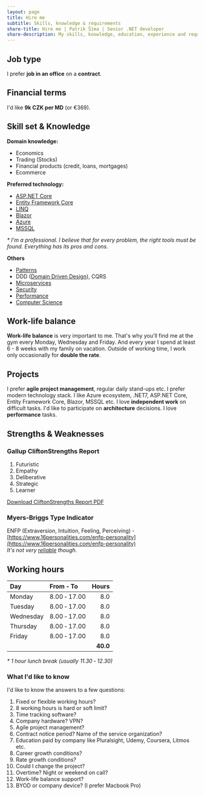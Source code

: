 ```yaml
---
layout: page
title: Hire me
subtitle: Skills, knowledge & requirements
share-title: Hire me | Patrik Šíma | Senior .NET developer
share-description: My skills, knowledge, education, experience and requirements.
---
```


## Job type ##
I prefer **job in an office** on a **contract**.

## Financial terms ##
I'd like **9k CZK per MD** (or €369).

## Skill set & Knowledge ##
**Domain knowledge:**
- Economics
- Trading (Stocks)
- Financial products (credit, loans, mortgages)
- Ecommerce

**Preferred technology:**
- [ASP.NET Core](https://docs.microsoft.com/en-us/aspnet/core/introduction-to-aspnet-core)
- [Entity Framework Core](https://docs.microsoft.com/en-us/ef/core/)
- [LINQ](https://docs.microsoft.com/en-us/dotnet/csharp/programming-guide/concepts/linq/)
- [Blazor](https://dotnet.microsoft.com/en-us/apps/aspnet/web-apps/blazor)
- [Azure](https://azure.microsoft.com/)
- [MSSQL](https://www.microsoft.com/en-us/sql-server/sql-server-2022)

_* I'm a professional. I believe that for every problem, the right tools must be found. Everything has its pros and cons._

**Others**
- [Patterns](https://refactoring.guru/design-patterns)
- DDD ([Domain Driven Design](https://martinfowler.com/tags/domain%20driven%20design.html)), CQRS
- [Microservices](https://microservices.io/index.html)
- [Security](https://www.iso.org/isoiec-27001-information-security.html)
- [Performance](https://docs.microsoft.com/en-us/aspnet/core/performance/performance-best-practices?view=aspnetcore-6.0)
- [Computer Science](https://ocw.mit.edu/search/?t=Computer%20Science)

## Work-life balance ##
**Work-life balance** is very important to me. That's why you'll find me at the gym every Monday, Wednesday and Friday.
And every year I spend at least 6 - 8 weeks with my family on vacation.
Outside of working time, I work only occasionally for **double the rate**.

## Projects ##

I prefer **agile project management**, regular daily stand-ups etc.
I prefer modern technology stack. I like Azure ecosystem, .NET7, ASP.NET Core, Entity Framework Core, Blazor, MSSQL etc.
I love **independent work** on difficult tasks.
I'd like to participate on **architecture** decisions.
I love **performance** tasks.

## Strengths & Weaknesses ##
### Gallup CliftonStrengths Report ###
1. Futuristic
2. Empathy
3. Deliberative
4. Strategic
5. Learner

[Download CliftonStrengths Report PDF](/assets/pdf/CliftonStrengths%20_%20Gallup%20Access.pdf)

### Myers-Briggs Type Indicator ###
ENFP (Extraversion, Intuition, Feeling, Perceiving) - [https://www.16personalities.com/enfp-personality](https://www.16personalities.com/enfp-personality)<br/>
_It's not very [reliable](https://en.wikipedia.org/wiki/Myers%E2%80%93Briggs_Type_Indicator) though._

## Working hours ##

| Day       | From ‐ To    |    Hours |
|:----------|:-------------|---------:|
| Monday    | 8.00 ‐ 17.00 |      8.0 |
| Tuesday   | 8.00 ‐ 17.00 |      8.0 |
| Wednesday | 8.00 ‐ 17.00 |      8.0 |
| Thursday  | 8.00 ‐ 17.00 |      8.0 |
| Friday    | 8.00 ‐ 17.00 |      8.0 |
|           |              | **40.0** |

_* 1 hour lunch break (usually 11.30 ‐ 12.30)_

### What I'd like to know ###

I'd like to know the answers to a few questions:

1. Fixed or flexible working hours?
2. 8 working hours is hard or soft limit?
3. Time tracking software?
4. Company hardware? VPN?
5. Agile project management?
6. Contract notice period? Name of the service organization?
7. Education paid by company like Pluralsight, Udemy, Coursera, Litmos etc.
8. Career growth conditions?
9. Rate growth conditions?
10. Could I change the project?
11. Overtime? Night or weekend on call?
12. Work-life balance support?
13. BYOD or company device? (I prefer Macbook Pro)